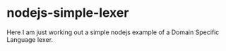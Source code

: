 # nodejs-simple-lexer

Here I am just working out a simple nodejs example of a Domain Specific Language lexer.